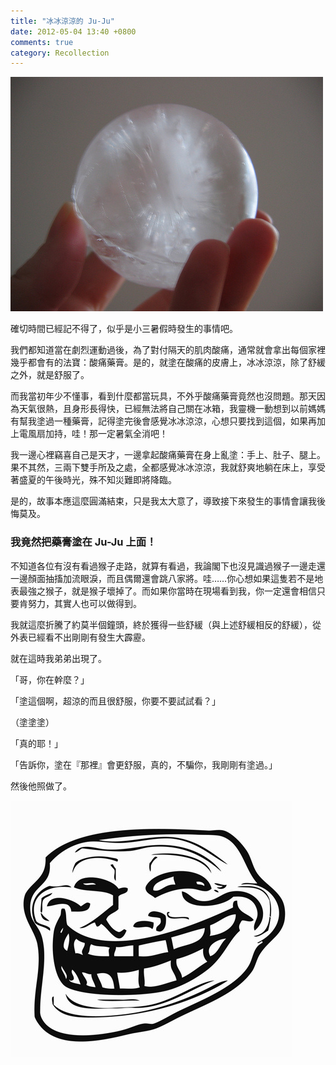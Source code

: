 ```yaml
---
title: "冰冰涼涼的 Ju-Ju"
date: 2012-05-04 13:40 +0800
comments: true
category: Recollection
---
```


![](/images/ice-ball.jpg)

確切時間已經記不得了，似乎是小三暑假時發生的事情吧。

我們都知道當在劇烈運動過後，為了對付隔天的肌肉酸痛，通常就會拿出每個家裡幾乎都會有的法寶：酸痛藥膏。是的，就塗在酸痛的皮膚上，冰冰涼涼，除了舒緩之外，就是舒服了。

而我當初年少不懂事，看到什麼都當玩具，不外乎酸痛藥膏竟然也沒問題。那天因為天氣很熱，且身形長得快，已經無法將自己關在冰箱，我靈機一動想到以前媽媽有幫我塗過一種藥膏，記得塗完後會感覺冰冰涼涼，心想只要找到這個，如果再加上電風扇加持，哇！那一定暑氣全消吧！

我一邊心裡竊喜自己是天才，一邊拿起酸痛藥膏在身上亂塗：手上、肚子、腿上。果不其然，三兩下雙手所及之處，全都感覺冰冰涼涼，我就舒爽地躺在床上，享受著盛夏的午後時光，殊不知災難即將降臨。

是的，故事本應這麼圓滿結束，只是我太大意了，導致接下來發生的事情會讓我後悔莫及。

### **我竟然把藥膏塗在 Ju-Ju 上面！**
    
<!-- more -->

不知道各位有沒有看過猴子走路，就算有看過，我論閣下也沒見識過猴子一邊走還一邊顏面抽搐加流眼淚，而且偶爾還會跳八家將。哇……你心想如果這隻若不是地表最強之猴子，就是猴子壞掉了。而如果你當時在現場看到我，你一定還會相信只要肯努力，其實人也可以做得到。

我就這麼折騰了約莫半個鐘頭，終於獲得一些舒緩（與上述舒緩相反的舒緩），從外表已經看不出剛剛有發生大霹靂。

就在這時我弟弟出現了。

「哥，你在幹麼？」

「塗這個啊，超涼的而且很舒服，你要不要試試看？」

（塗塗塗）

「真的耶！」

「告訴你，塗在『那裡』會更舒服，真的，不騙你，我剛剛有塗過。」

然後他照做了。

![](/images/trollface.jpg)
